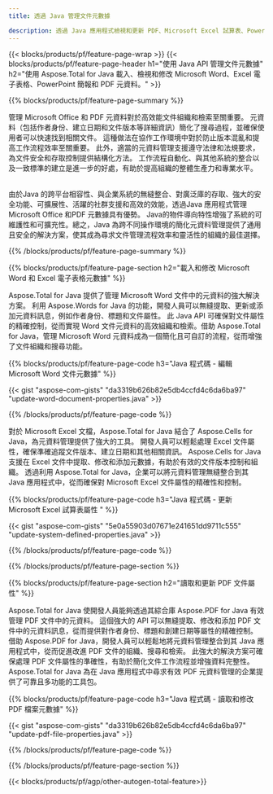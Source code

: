 ```yaml
---
title: 透過 Java 管理文件元數據 

description: 透過 Java 應用程式檢視和更新 PDF、Microsoft Excel 試算表、PowerPoint 簡報和 Word 文件元資料。
---
```


{{< blocks/products/pf/feature-page-wrap >}}
{{< blocks/products/pf/feature-page-header h1="使用 Java API 管理文件元數據" h2="使用 Aspose.Total for Java 載入、檢視和修改 Microsoft Word、Excel 電子表格、PowerPoint 簡報和 PDF 元資料。" >}}

{{% blocks/products/pf/feature-page-summary %}}

管理 Microsoft Office 和 PDF 元資料對於高效能文件組織和檢索至關重要。 元資料（包括作者身份、建立日期和文件版本等詳細資訊）簡化了搜尋過程，並確保使用者可以快速找到相關文件。 這種做法在協作工作環境中對於防止版本混亂和提高工作流程效率至關重要。 此外，適當的元資料管理支援遵守法律和法規要求，為文件安全和存取控制提供結構化方法。 工作流程自動化、與其他系統的整合以及一致標準的建立是進一步的好處，有助於提高組織的整體生產力和專業水平。 <br /><br />

由於Java 的跨平台相容性、與企業系統的無縫整合、對廣泛庫的存取、強大的安全功能、可擴展性、活躍的社群支援和高效的效能，透過Java 應用程式管理Microsoft Office 和PDF 元數據具有優勢。 Java的物件導向特性增強了系統的可維護性和可擴充性。總之，Java 為跨不同操作環境的簡化元資料管理提供了通用且安全的解決方案，使其成為尋求文件管理流程效率和靈活性的組織的最佳選擇。

{{% /blocks/products/pf/feature-page-summary  %}}


{{% blocks/products/pf/feature-page-section  h2="載入和修改 Microsoft Word 和 Excel 電子表格元數據" %}}

Aspose.Total for Java 提供了管理 Microsoft Word 文件中的元資料的強大解決方案。 利用 Aspose.Words for Java 的功能，開發人員可以無縫提取、更新或添加元資料訊息，例如作者身份、標題和文件屬性。 此 Java API 可確保對文件屬性的精確控制，從而實現 Word 文件元資料的高效組織和檢索。借助 Aspose.Total for Java，管理 Microsoft Word 元資料成為一個簡化且可自訂的流程，從而增強了文件組織和搜尋功能。

{{% blocks/products/pf/feature-page-code h3="Java 程式碼 - 編輯 Microsoft Word 文件元數據" %}}

{{< gist "aspose-com-gists" "da3319b626b82e5db4ccfd4c6da6ba97" "update-word-document-properties.java" >}}

{{% /blocks/products/pf/feature-page-code  %}}

對於 Microsoft Excel 文檔，Aspose.Total for Java 結合了 Aspose.Cells for Java，為元資料管理提供了強大的工具。 開發人員可以輕鬆處理 Excel 文件屬性，確保準確追蹤文件版本、建立日期和其他相關資訊。 Aspose.Cells for Java 支援在 Excel 文件中提取、修改和添加元數據，有助於有效的文件版本控制和組織。 透過利用 Aspose.Total for Java，企業可以將元資料管理無縫整合到其 Java 應用程式中，從而確保對 Microsoft Excel 文件屬性的精確性和控制。


{{% blocks/products/pf/feature-page-code h3="Java 程式碼 - 更新 Microsoft Excel 試算表屬性 " %}}

{{< gist "aspose-com-gists" "5e0a55903d07671e241651dd9711c555" "update-system-defined-properties.java" >}}

{{% /blocks/products/pf/feature-page-code  %}}

{{% /blocks/products/pf/feature-page-section %}}


{{% blocks/products/pf/feature-page-section  h2="讀取和更新 PDF 文件屬性" %}}

Aspose.Total for Java 使開發人員能夠透過其綜合庫 Aspose.PDF for Java 有效管理 PDF 文件中的元資料。 這個強大的 API 可以無縫提取、修改和添加 PDF 文件中的元資料訊息，從而提供對作者身份、標題和創建日期等屬性的精確控制。 借助 Aspose.PDF for Java，開發人員可以輕鬆地將元資料管理整合到其 Java 應用程式中，從而促進改進 PDF 文件的組織、搜尋和檢索。 此強大的解決方案可確保處理 PDF 文件屬性的準確性，有助於簡化文件工作流程並增強資料完整性。 Aspose.Total for Java 為在 Java 應用程式中尋求有效 PDF 元資料管理的企業提供了可靠且多功能的工具包。

{{% blocks/products/pf/feature-page-code h3="Java 程式碼 - 讀取和修改 PDF 檔案元數據" %}}

{{< gist "aspose-com-gists" "da3319b626b82e5db4ccfd4c6da6ba97" "update-pdf-file-properties.java" >}}

{{% /blocks/products/pf/feature-page-code  %}}

{{% /blocks/products/pf/feature-page-section %}}

{{< blocks/products/pf/agp/other-autogen-total-feature>}}